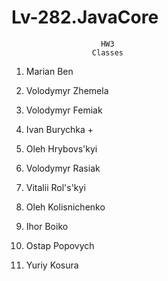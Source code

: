 # Lv-282.JavaCore

                        HW3
                      Classes
               
1. Marian Ben

2. Volodymyr Zhemela 

3. Volodymyr Femiak

4. Ivan Burychka         +

5. Oleh Hrybovs'kyi

6. Volodymyr Rasiak

7. Vitalii Rol's'kyi

8. Oleh Kolisnichenko

9. Ihor Boiko

10. Ostap Popovych

11. Yuriy Kosura 
